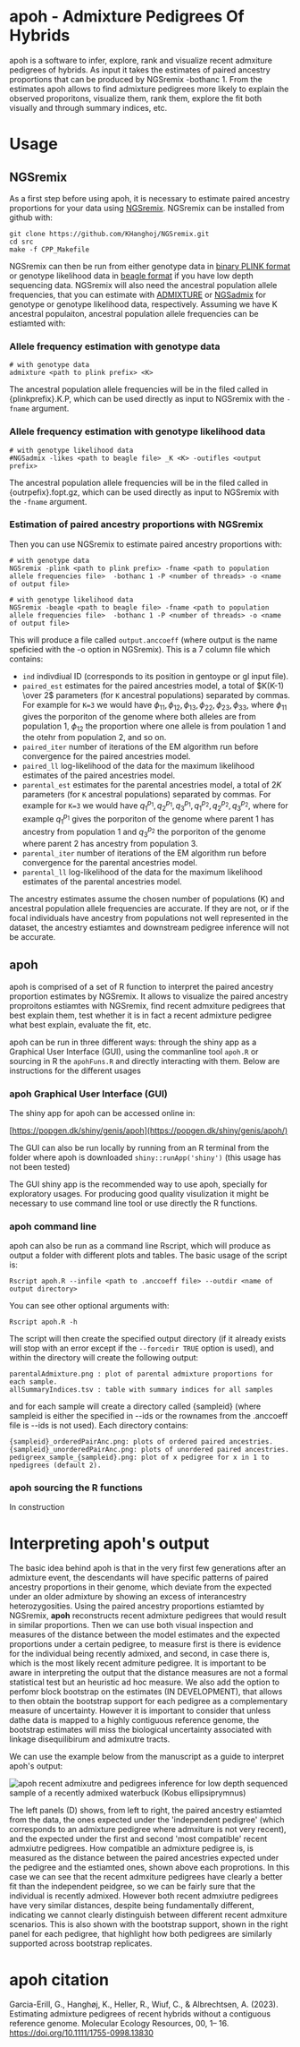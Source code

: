 # apoh - **A**dmixture **P**edigrees **O**f **H**ybrids

apoh is a software to infer, explore, rank and visualize recent admxiture pedigrees of hybrids. As input it takes the estimates of paired ancestry proportions that can be produced by NGSremix -bothanc 1. From the estimates apoh allows to find admixture pedigrees more likely to explain the observed proporitons, visualize them, rank them, explore the fit both visually and through summary indices, etc.


# Usage

## NGSremix

As a first step before using apoh, it is necessary to estimate paired ancestry proportions for your data using [NGSremix](https://github.com/KHanghoj/NGSremix). NGSremix can be installed from github with:

```
git clone https://github.com/KHanghoj/NGSremix.git
cd src
make -f CPP_Makefile
```

NGSremix can then be run from either genotype data in [binary PLINK format](https://www.cog-genomics.org/plink/1.9/formats#bed) or genotype likelihood data in [beagle format](https://popgen.dk/angsd/index.php/Genotype_Likelihoods#Beagle_format) if you have low depth sequencing data. NGSremix will also need the ancestral population allele frequencies, that you can estimate with [ADMIXTURE](https://dalexander.github.io/admixture) or [NGSadmix](www.popgen.dk/software/index.php/NgsAdmix) for genotype or genotype likelihood data, respectively. Assuming we have K ancestral populaiton, ancestral population allele frequencies can be estiamted with:

### Allele frequency estimation with genotype data

```
# with genotype data
admixture <path to plink prefix> <K>
```
The ancestral population allele frequencies will be in the filed called in {plinkprefix}.K.P, which can be used directly as input to NGSremix with the `-fname` argument.

### Allele frequency estimation with genotype likelihood data

```
# with genotype likelihood data
#NGSadmix -likes <path to beagle file> _K <K> -outifles <output prefix>
```
The ancestral population allele frequencies will be in the filed called in {outrpefix}.fopt.gz, which can be used directly as input to NGSremix with the `-fname` argument.

### Estimation of paired ancestry proportions with NGSremix

Then you can use NGSremix to estimate paired ancestry proportions with:

```
# with genotype data
NGSremix -plink <path to plink prefix> -fname <path to population allele frequencies file>  -bothanc 1 -P <number of threads> -o <name of output file>

# with genotype likelihood data
NGSremix -beagle <path to beagle file> -fname <path to population allele frequencies file>  -bothanc 1 -P <number of threads> -o <name of output file>
```

This will produce a file called `output.anccoeff` (where output is the name speficied with the -o option in NGSremix). This is a 7 column file which contains:

- `ind` indivdiual ID (corresponds to its position in gentoype or gl input file).
- `paired_est` estimates for the paired ancestries model, a total of $K(K-1) \over 2$ parameters (for `K` ancestral populations) separated by commas. For example for `K=3` we would have $\phi_{11}, \phi_{12}, \phi_{13}, \phi_{22}, \phi_{23}, \phi_{33}$, where $\phi_{11}$ gives the porporiton of the genome where both alleles are from population 1, $\phi_{12}$ the proportion where one allele is from poulation 1 and the otehr from population 2, and so on.
- `paired_iter` number of iterations of the EM algorithm run before convergence for the paired ancestries model.
- `paired_ll` log-likelihood of the data for the maximum likelihood estimates of the paired ancestries model.
- `parental_est` estimates for the parental ancestries model, a total of $2K$ parameters (for `K` ancestral populations) separated by commas. For example for `K=3` we would have ${q^{p_1}_1}, {q^{p_1}_2}, {q^{p_1}_3}, {q^{p_2}_1}, {q^{p_2}_2}, {q^{p_2}_3}$, where for example ${q^{p_1}_1}$  gives the porporiton of the genome where parent 1 has ancestry from population 1 and ${q^{p_2}_3}$ the porporiton of the genome where parent 2 has ancestry from population 3.
- `parental_iter` number of iterations of the EM algorithm run before convergence for the parental ancestries model.
- `parental_ll` log-likelihood of the data for the maximum likelihood estimates of the parental ancestries model.


The ancestry estimates assume the chosen number of populations (K) and ancestral population allele frequencies are accurate. If they are not, or if the focal individuals have ancestry from populations not well represented in the dataset, the ancestry estiamtes and downstream pedigree inference will not be accurate.

## apoh

apoh is comprised of a set of R function to interpret the paired ancestry proportion estimates by NGSremix. It allows to visualize the paired ancestry proproitons estiamtes with NGSremix, find recent admxiture pedigrees that best explain them, test whether it is in fact a recent admixture pedigree what best explain, evaluate the fit, etc.

apoh can be run in three different ways: through the shiny app as a Graphical User Interface (GUI), using the commanline tool `apoh.R` or sourcing in R the `apohFuns.R` and directly interacting with them. Below are instructions for the different usages

### apoh Graphical User Interface (GUI)

The shiny app for apoh can be accessed online in:

[https://popgen.dk/shiny/genis/apoh](https://popgen.dk/shiny/genis/apoh/)

The GUI can also be run locally by running from an R terminal from the folder where apoh is downloaded `shiny::runApp('shiny')` (this usage has not been tested)

The GUI shiny app is the recommended way to use apoh, specially for exploratory usages. For producing good quality visulization it might be necessary to use command line tool or use directly the R functions.

### apoh command line

apoh can also be run as a command line Rscript, which will produce as output a folder with different plots and tables. The basic usage of the script is:

```
Rscript apoh.R --infile <path to .anccoeff file> --outdir <name of output directory>
```

You can see other optional arguments with:

```
Rscript apoh.R -h
```

The script will then create the specified output directory (if it already exists will stop with an error except if the `--forcedir TRUE` option is used), and within the directory will create the following output:

```
parentalAdmixture.png : plot of parental admixture proportions for each sample.
allSummaryIndices.tsv : table with summary indices for all samples
```

and for each sample will create a directory called {sampleid} (where sampleid is either the specified in --ids or the rownames from the .anccoeff file is --ids is not used). Each directory contains:

```
{sampleid}_orderedPairAnc.png: plots of ordered paired ancestries.
{sampleid}_unorderedPairAnc.png: plots of unordered paired ancestries.
pedigreex_sample_{sampleid}.png: plot of x pedigree for x in 1 to npedigrees (default 2).
```


### **apoh** sourcing the R functions

In construction


# Interpreting apoh's output


The basic idea behind apoh is that in the very first few generations after an admixture event, the descendants will have specific patterns of paired ancestry proportions in their genome, which deviate from the expected under an older admixture by showing an excess of interancestry heterozygosities. Using the paired ancestry proportions estiamted by NGSremix, **apoh** reconstructs recent admixture pedigrees that would result in similar proportions. Then we can use both visual inspection and measures of the distance between the model estimates and the expected proportions under a certain pedigree, to measure first is there is evidence for the individual being recently admixed, and second, in case there is, which is the most likely recent admiture pedigree. It is important to be aware in interpreting the output that the distance measures are not a formal statistical test but an heuristic ad hoc measure. We also add the option to perfomr block bootstrap on the estimates (IN DEVELOPMENT), that allows to then obtain the bootstrap support for each pedigree as a complementary measure of uncertainty. However it is important to consider that unless dathe data is mapped to a highly contiguous reference genome, the bootstrap estimates will miss the biological uncertainty associated with linkage disequilibirum and admixutre tracts.

We can use the example below from the manuscript as a guide to interpret apoh's output:

![apoh recent admixutre and pedigrees inference for low depth sequenced sample of a recently admixed waterbuck (*Kobus ellipsiprymnus*)](figures/apoh_waterbuck_example.png)

The left panels (D) shows, from left to right, the paired ancestry estiamted from the data, the ones expected under the 'independent pedigree' (which corresponds to an admixture pedigree where admxiture is not very recent), and the expected under the first and second 'most compatible' recent admxiutre pedigrees. How compatible an admixture pedigree is, is measured as the distance between the paired ancestries expected under the pedigree and the estiamted ones, shown above each proprotions. In this case we can see that the recent admxiture pedigrees have clearly a better fit than the independent peidgree, so we can be fairly sure that the individual is recently admixed. However both recent admxiutre pedigrees have very similar distances, despite being fundamentally different, indicating we cannot clearly distinguish between different recent admxiture scenarios. This is also shown with the bootstrap support, shown in the right panel for each pedigree, that highlight how both pedigrees are similarly supported across bootstrap replicates. 


# apoh citation

Garcia-Erill, G., Hanghøj, K., Heller, R., Wiuf, C., & Albrechtsen, A. (2023). Estimating admixture pedigrees of recent hybrids without a contiguous reference genome. Molecular Ecology Resources, 00, 1– 16. https://doi.org/10.1111/1755-0998.13830 
